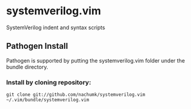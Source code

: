 systemverilog.vim
=================

SystemVerilog indent and syntax scripts

Pathogen Install
----------------

Pathogen is supported by putting the systemverilog.vim folder under the bundle directory.

### Install by cloning repository:

    git clone git://github.com/nachumk/systemverilog.vim ~/.vim/bundle/systemverilog.vim

